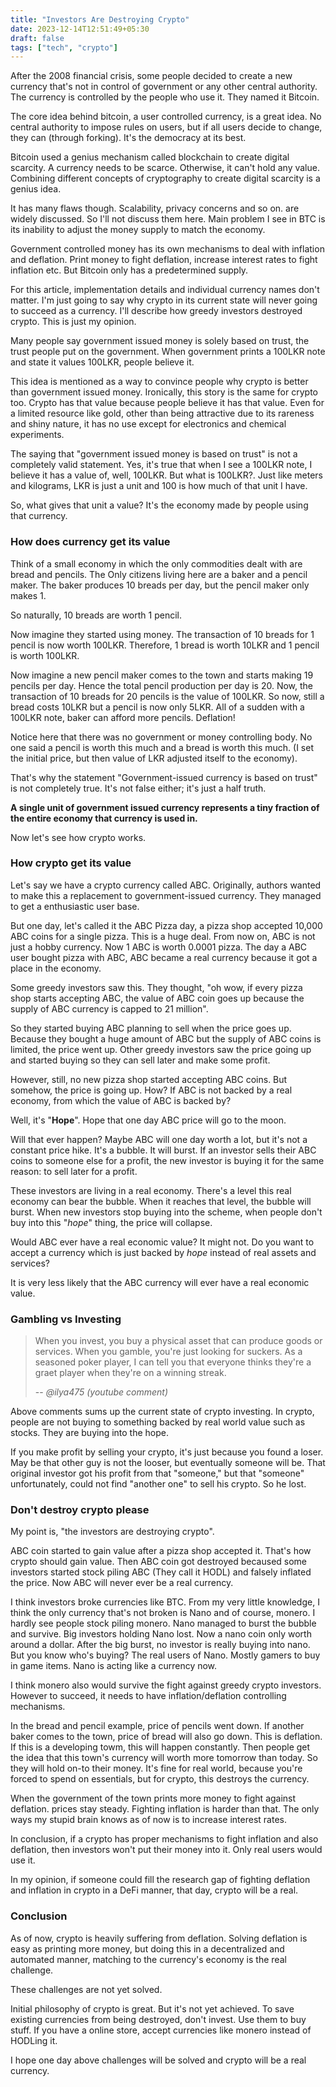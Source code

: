 ```yaml
---
title: "Investors Are Destroying Crypto"
date: 2023-12-14T12:51:49+05:30
draft: false
tags: ["tech", "crypto"]
---
```


After the 2008 financial crisis, some people decided to create a new currency
that's not in control of government or any other central authority. The currency
is controlled by the people who use it. They named it Bitcoin. 

The core idea behind bitcoin, a user controlled currency, is a great idea. No
central authority to impose rules on users, but if all users decide to change,
they can (through forking). It's the democracy at its best.

Bitcoin used a genius mechanism called blockchain to create digital
scarcity. A currency needs to be scarce. Otherwise, it can't hold any value.
Combining different concepts of cryptography to create digital scarcity is a
genius idea.

It has many flaws though. Scalability, privacy concerns and so on. are widely
discussed. So I'll not discuss them here. Main problem I see in BTC is its
inability to adjust the money supply to match the economy.

Government controlled money has its own mechanisms to deal with inflation and
deflation. Print money to fight deflation, increase interest rates to fight
inflation etc. But Bitcoin only has a predetermined supply.

For this article, implementation details and individual currency names don't
matter. I'm just going to say why crypto in its current state will never going
to succeed as a currency. I'll describe how greedy investors destroyed crypto.
This is just my opinion.

<div class="hr"></div>

Many people say government issued money is solely based on trust, the trust
people put on the government. When government prints a 100LKR note and state it
values 100LKR, people believe it. 

This idea is mentioned as a way to convince people why crypto is better than
government issued money. Ironically, this story is the same for crypto too. Crypto
has that value because people believe it has that value. Even for a limited
resource like gold, other than being attractive due to its rareness and shiny
nature, it has no use except for electronics and chemical experiments.

The saying that "government issued money is based on trust" is not a completely
valid statement. Yes, it's true that when I see a 100LKR note, I believe it has
a value of, well, 100LKR. But what is 100LKR?. Just like meters and kilograms,
LKR is just a unit and 100 is how much of that unit I have.

So, what gives that unit a value? It's the economy made by people using that
currency. 

### How does currency get its value

Think of a small economy in which the only commodities dealt with
are bread and pencils. The Only citizens living here are a baker and a pencil maker.
The baker produces 10 breads per day, but the pencil maker only makes 1.  

So naturally, 10 breads are worth 1 pencil.

Now imagine they started using money. The transaction of 10 breads for 1 pencil is
now worth 100LKR. Therefore, 1 bread is worth 10LKR and 1 pencil is worth 100LKR.

Now imagine a new pencil maker comes to the town and starts making 19 pencils per
day. Hence the total pencil production per day is 20. Now, the transaction of
10 breads for 20 pencils is the value of 100LKR. So now, still a bread costs
10LKR but a pencil is now only 5LKR. All of a sudden with a 100LKR note, baker
can afford more pencils. Deflation!

Notice here that there was no government or money controlling body. No one said
a pencil is worth this much and a bread is worth this much. (I set the initial
price, but then value of LKR adjusted itself to the economy).

That's why the statement "Government-issued currency is based on trust" is not
completely true. It's not false either; it's just a half truth.

**A single unit of government issued currency represents a tiny fraction of the
entire economy that currency is used in.** 

Now let's see how crypto works.

### How crypto get its value

Let's say we have a crypto currency called ABC. Originally, authors wanted to
make this a replacement to government-issued currency. They managed to get a
enthusiastic user base.

But one day, let's called it the ABC Pizza day, a pizza shop accepted 10,000 ABC
coins for a single pizza. This is a huge deal. From now on, ABC is not just a
hobby currency. Now 1 ABC is worth 0.0001 pizza. The day a ABC user bought pizza
with ABC, ABC became a real currency because it got a place in the economy.

Some greedy investors saw this. They thought, "oh wow, if every pizza shop
starts accepting ABC, the value of ABC coin goes up because the supply of ABC
currency is capped to 21 million". 

So they started buying ABC planning to sell when the price goes up.  Because
they bought a huge amount of ABC but the supply of ABC coins is limited, the
price went up. Other greedy investors saw the price going up and started buying
so they can sell later and make some profit.

However, still, no new pizza shop started accepting ABC coins. But somehow,
the price is going up. How? If ABC is not backed by a real economy, from which
the value of ABC is backed by? 

Well, it's "**Hope**". Hope that one day ABC price will go to the moon. 

Will that ever happen? Maybe ABC will one day worth a lot, but it's not a
constant price hike. It's a bubble. It will burst. If an investor sells their ABC
coins to someone else for a profit, the new investor is buying it for the same
reason: to sell later for a profit. 

These investors are living in a real economy. There's a level this real economy
can bear the bubble. When it reaches that level, the bubble will burst.  When
new investors stop buying into the scheme, when people don't buy into this
"*hope*" thing, the price will collapse.

Would ABC ever have a real economic value? It might not. Do you want to accept a
currency which is just backed by *hope* instead of real assets and services?

It is very less likely that the ABC currency will ever have a real economic
value.

### Gambling vs Investing

> When you invest, you buy a physical asset that can produce goods or services.
> When you gamble, you're just looking for suckers. As a seasoned poker player,
> I can tell you that everyone thinks they're a graet player when they're on a
> winning streak.
>
> -- <cite>@ilya475 (youtube comment)</cite>

Above comments sums up the current state of crypto investing. In crypto, people
are not buying to something backed by real world value such as stocks. They are
buying into the hope.  

If you make profit by selling your crypto, it's just because you found a loser.
May be that other guy is not the looser, but eventually someone will be. That
original investor got his profit from that "someone," but that "someone"
unfortunately, could not find "another one" to sell his crypto. So he lost.

### Don't destroy crypto please

My point is, "the investors are destroying crypto".

ABC coin started to gain value after a pizza shop accepted it. That's how crypto
should gain value. Then ABC coin got destroyed becaused some investors started
stock piling ABC (They call it HODL) and falsely inflated the price. Now ABC
will never ever be a real currency. 

I think investors broke currencies like BTC. From my very
little knowledge, I think the only currency that's not broken is Nano and of
course, monero. I hardly see people stock piling monero. Nano managed to burst
the bubble and survive. Big investors holding Nano lost. Now a nano
coin only worth around a dollar. After the big burst, no investor is really
buying into nano. But you know who's buying? The real users of Nano. Mostly
gamers to buy in game items. Nano is acting like a currency now.

I think monero also would survive the fight against greedy crypto investors.
However to succeed, it needs to have inflation/deflation controlling mechanisms.

In the bread and pencil example, price of pencils went down. If another baker 
comes to the town, price of bread will also go down. This is deflation. If this
is a developing towm, this will happen constantly. Then people get the idea that
this town's currency will worth more tomorrow than today. So they will hold
on-to their money. It's fine for real world, because you're forced to spend on
essentials, but for crypto, this destroys the currency.

When the government of the town prints more money to fight against deflation. 
prices stay steady. Fighting inflation is harder than that. The only ways my
stupid brain knows as of now is to increase interest rates.

In conclusion, if a crypto has proper mechanisms to fight inflation and
also deflation, then investors won't put their money into it. Only real users would
use it.

In my opinion, if someone could fill the research gap of fighting deflation
and inflation in crypto in a DeFi manner, that day, crypto will be a real.

### Conclusion

As of now, crypto is heavily suffering from deflation. Solving deflation is easy
as printing more money, but doing this in a decentralized and automated manner,
matching to the currency's economy is the real challenge.

These challenges are not yet solved.

Initial philosophy of crypto is great. But it's not yet achieved. To save existing
currencies from being destroyed, don't invest. Use them to buy stuff. If you have a
online store, accept currencies like monero instead of HODLing it.

I hope one day above challenges will be solved and crypto will be a real currency.